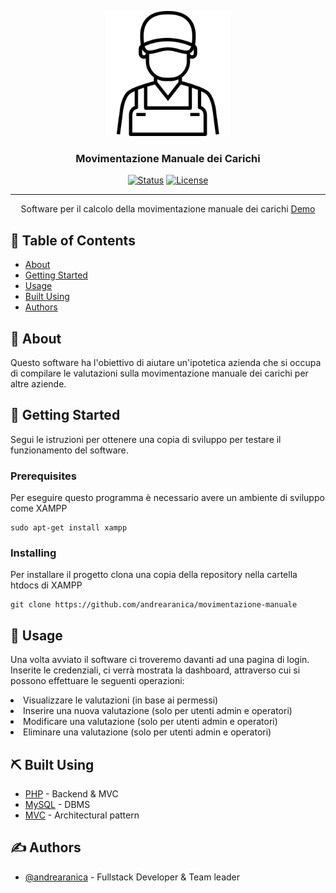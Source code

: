 <!--# Movimentazione Manuale dei Carichi-->
<p align="center">
  <a href="" rel="noopener">
 <img width=200px height=200px src="technician.png" alt="Project logo"></a>
</p>

<h3 align="center">Movimentazione Manuale dei Carichi</h3>

<div align="center">

[![Status](https://img.shields.io/badge/status-active-success.svg)]()
[![License](https://img.shields.io/badge/license-MIT-blue.svg)](/LICENSE)

</div>

---

<p align="center"> 
    Software per il calcolo della movimentazione manuale dei carichi
    <a href="https://andrearanica.altervista.org/movimentazione-manuale">Demo</a>
    <br> 
</p>

## 📝 Table of Contents

- [About](#about)
- [Getting Started](#getting_started)
- [Usage](#usage)
- [Built Using](#built_using)
- [Authors](#authors)

## 🧐 About <a name = "about"></a>

Questo software ha l'obiettivo di aiutare un'ipotetica azienda che si occupa di compilare le valutazioni sulla movimentazione manuale dei carichi per altre aziende. 

## 🏁 Getting Started <a name = "getting_started"></a>

Segui le istruzioni per ottenere una copia di sviluppo per testare il funzionamento del software. 

### Prerequisites

Per eseguire questo programma è necessario avere un ambiente di sviluppo come XAMPP

```
sudo apt-get install xampp
```

### Installing

Per installare il progetto clona una copia della repository nella cartella htdocs di XAMPP

```
git clone https://github.com/andrearanica/movimentazione-manuale
```

## 🎈 Usage <a name="usage"></a>

Una volta avviato il software ci troveremo davanti ad una pagina di login. Inserite le credenziali, ci verrà mostrata la dashboard, attraverso cui si possono effettuare le seguenti operazioni:
<li>Visualizzare le valutazioni (in base ai permessi)</li>
<li>Inserire una nuova valutazione (solo per utenti admin e operatori)</li>
<li>Modificare una valutazione (solo per utenti admin e operatori)</li>
<li>Eliminare una valutazione (solo per utenti admin e operatori)</li>

## ⛏️ Built Using <a name = "built_using"></a>

- [PHP](https://www.php.net/) - Backend & MVC
- [MySQL](https://www.mysql.com/it/) - DBMS
- [MVC](https://it.wikipedia.org/wiki/Model-view-controller) - Architectural pattern

## ✍️ Authors <a name = "authors"></a>

- [@andrearanica](https://github.com/andrearanica) - Fullstack Developer & Team leader
